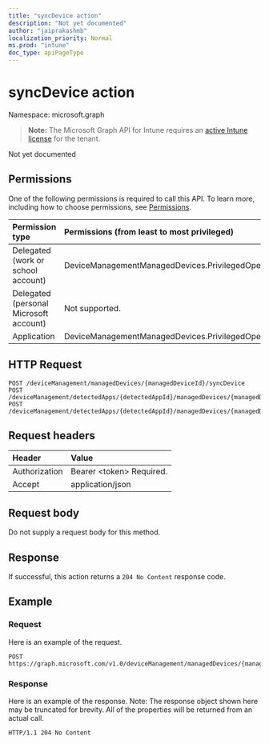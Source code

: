 ```yaml
---
title: "syncDevice action"
description: "Not yet documented"
author: "jaiprakashmb"
localization_priority: Normal
ms.prod: "intune"
doc_type: apiPageType
---
```


# syncDevice action

Namespace: microsoft.graph

> **Note:** The Microsoft Graph API for Intune requires an [active Intune license](https://go.microsoft.com/fwlink/?linkid=839381) for the tenant.

Not yet documented

## Permissions
One of the following permissions is required to call this API. To learn more, including how to choose permissions, see [Permissions](/graph/permissions-reference).

|Permission type|Permissions (from least to most privileged)|
|:---|:---|
|Delegated (work or school account)|DeviceManagementManagedDevices.PrivilegedOperations.All|
|Delegated (personal Microsoft account)|Not supported.|
|Application|DeviceManagementManagedDevices.PrivilegedOperations.All|

## HTTP Request
<!-- {
  "blockType": "ignored"
}
-->
``` http
POST /deviceManagement/managedDevices/{managedDeviceId}/syncDevice
POST /deviceManagement/detectedApps/{detectedAppId}/managedDevices/{managedDeviceId}/syncDevice
POST /deviceManagement/detectedApps/{detectedAppId}/managedDevices/{managedDeviceId}/users/{userId}/managedDevices/{managedDeviceId}/syncDevice
```

## Request headers
|Header|Value|
|:---|:---|
|Authorization|Bearer &lt;token&gt; Required.|
|Accept|application/json|

## Request body
Do not supply a request body for this method.

## Response
If successful, this action returns a `204 No Content` response code.

## Example

### Request
Here is an example of the request.
``` http
POST https://graph.microsoft.com/v1.0/deviceManagement/managedDevices/{managedDeviceId}/syncDevice
```

### Response
Here is an example of the response. Note: The response object shown here may be truncated for brevity. All of the properties will be returned from an actual call.
``` http
HTTP/1.1 204 No Content
```
